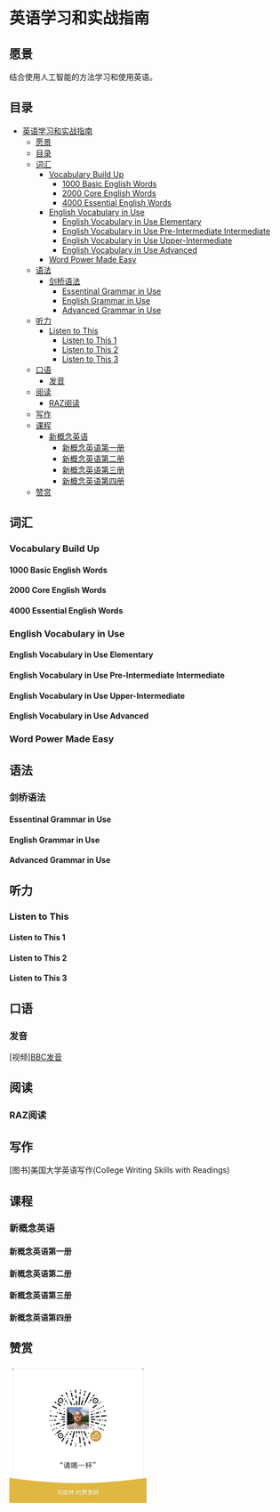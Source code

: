 # 英语学习和实战指南

## 愿景

结合使用人工智能的方法学习和使用英语。

## 目录

- [英语学习和实战指南](#英语学习和实战指南)
  - [愿景](#愿景)
  - [目录](#目录)
  - [词汇](#词汇)
    - [Vocabulary Build Up](#vocabulary-build-up)
      - [1000 Basic English Words](#1000-basic-english-words)
      - [2000 Core English Words](#2000-core-english-words)
      - [4000 Essential English Words](#4000-essential-english-words)
    - [English Vocabulary in Use](#english-vocabulary-in-use)
      - [English Vocabulary in Use Elementary](#english-vocabulary-in-use-elementary)
      - [English Vocabulary in Use Pre-Intermediate Intermediate](#english-vocabulary-in-use-pre-intermediate-intermediate)
      - [English Vocabulary in Use Upper-Intermediate](#english-vocabulary-in-use-upper-intermediate)
      - [English Vocabulary in Use Advanced](#english-vocabulary-in-use-advanced)
    - [Word Power Made Easy](#word-power-made-easy)
  - [语法](#语法)
    - [剑桥语法](#剑桥语法)
      - [Essentinal Grammar in Use](#essentinal-grammar-in-use)
      - [English Grammar in Use](#english-grammar-in-use)
      - [Advanced Grammar in Use](#advanced-grammar-in-use)
  - [听力](#听力)
    - [Listen to This](#listen-to-this)
      - [Listen to This 1](#listen-to-this-1)
      - [Listen to This 2](#listen-to-this-2)
      - [Listen to This 3](#listen-to-this-3)
  - [口语](#口语)
    - [发音](#发音)
  - [阅读](#阅读)
    - [RAZ阅读](#raz阅读)
  - [写作](#写作)
  - [课程](#课程)
    - [新概念英语](#新概念英语)
      - [新概念英语第一册](#新概念英语第一册)
      - [新概念英语第二册](#新概念英语第二册)
      - [新概念英语第三册](#新概念英语第三册)
      - [新概念英语第四册](#新概念英语第四册)
  - [赞赏](#赞赏)

## 词汇

### Vocabulary Build Up

#### 1000 Basic English Words

#### 2000 Core English Words

#### 4000 Essential English Words

### English Vocabulary in Use

#### English Vocabulary in Use Elementary

#### English Vocabulary in Use Pre-Intermediate Intermediate

#### English Vocabulary in Use Upper-Intermediate

#### English Vocabulary in Use Advanced

### Word Power Made Easy

## 语法

### 剑桥语法

#### Essentinal Grammar in Use

#### English Grammar in Use

#### Advanced Grammar in Use

## 听力

### Listen to This

#### Listen to This 1

#### Listen to This 2

#### Listen to This 3

## 口语

### 发音

[视频][BBC发音](https://www.bilibili.com/video/BV1Y4411M7Ac?)

## 阅读

### RAZ阅读

## 写作

[图书]美国大学英语写作(College Writing Skills with Readings)

## 课程

### 新概念英语

#### 新概念英语第一册

#### 新概念英语第二册

#### 新概念英语第三册

#### 新概念英语第四册

## 赞赏

<img src="images/wx_bonus.jpeg" width="49%" alt="请喝一杯"/>
